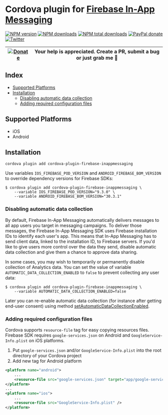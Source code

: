 # Cordova plugin for [Firebase In-App Messaging](https://firebase.google.com/docs/in-app-messaging)

[![NPM version][npm-version]][npm-url] [![NPM downloads][npm-downloads]][npm-url] [![NPM total downloads][npm-total-downloads]][npm-url] [![PayPal donate](https://img.shields.io/badge/paypal-donate-ff69b4?logo=paypal)][donate-url] [![Twitter][twitter-follow]][twitter-url]

| [![Donate](https://www.paypalobjects.com/en_US/i/btn/btn_donateCC_LG.gif)][donate-url] | Your help is appreciated. Create a PR, submit a bug or just grab me :beer: |
|-|-|

[npm-url]: https://www.npmjs.com/package/cordova-plugin-firebase-inappmessaging
[npm-version]: https://img.shields.io/npm/v/cordova-plugin-firebase-inappmessaging.svg
[npm-downloads]: https://img.shields.io/npm/dm/cordova-plugin-firebase-inappmessaging.svg
[npm-total-downloads]: https://img.shields.io/npm/dt/cordova-plugin-firebase-inappmessaging.svg?label=total+downloads
[twitter-url]: https://twitter.com/chemerisuk
[twitter-follow]: https://img.shields.io/twitter/follow/chemerisuk.svg?style=social&label=Follow%20me
[donate-url]: https://www.paypal.com/cgi-bin/webscr?cmd=_s-xclick&hosted_button_id=K7CE5R3PAPT9A&source=url

## Index

<!-- MarkdownTOC levels="2,3" autolink="true" -->

- [Supported Platforms](#supported-platforms)
- [Installation](#installation)
    - [Disabling automatic data collection](#disabling-automatic-data-collection)
    - [Adding required configuration files](#adding-required-configuration-files)

<!-- /MarkdownTOC -->

## Supported Platforms

- iOS
- Android

## Installation

    cordova plugin add cordova-plugin-firebase-inappmessaging

Use variables `IOS_FIREBASE_POD_VERSION` and `ANDROID_FIREBASE_BOM_VERSION` to override dependency versions for Firebase SDKs:

    $ cordova plugin add cordova-plugin-firebase-inappmessaging \
        --variable IOS_FIREBASE_POD_VERSION="9.3.0" \
        --variable ANDROID_FIREBASE_BOM_VERSION="30.3.1"

### Disabling automatic data collection
By default, Firebase In-App Messaging automatically delivers messages to all app users you target in messaging campaigns. To deliver those messages, the Firebase In-App Messaging SDK uses Firebase installation IDs to identify each user's app. This means that In-App Messaging has to send client data, linked to the installation ID, to Firebase servers. If you'd like to give users more control over the data they send, disable automatic data collection and give them a chance to approve data sharing.

In some cases, you may wish to temporarily or permanently disable collection of Analytics data. You can set the value of variable `AUTOMATIC_DATA_COLLECTION_ENABLED` to `false` to prevent collecting any user data:

    $ cordova plugin add cordova-plugin-firebase-inappmessaging \
        --variable AUTOMATIC_DATA_COLLECTION_ENABLED=false

Later you can re-enable automatic data collection (for instance after getting end-user consent) using method [setAutomaticDataCollectionEnabled](#setenabledenabled).

### Adding required configuration files

Cordova supports `resource-file` tag for easy copying resources files. Firebase SDK requires `google-services.json` on Android and `GoogleService-Info.plist` on iOS platforms.

1. Put `google-services.json` and/or `GoogleService-Info.plist` into the root directory of your Cordova project
2. Add new tag for Android platform

```xml
<platform name="android">
    ...
    <resource-file src="google-services.json" target="app/google-services.json" />
</platform>
...
<platform name="ios">
    ...
    <resource-file src="GoogleService-Info.plist" />
</platform>
```
